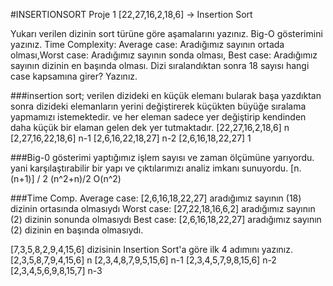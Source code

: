#INSERTIONSORT
Proje 1
[22,27,16,2,18,6] -> Insertion Sort

Yukarı verilen dizinin sort türüne göre aşamalarını yazınız.
Big-O gösterimini yazınız.
Time Complexity: Average case: Aradığımız sayının ortada olması,Worst case: Aradığımız sayının sonda olması, Best case: Aradığımız sayının dizinin en başında olması.
Dizi sıralandıktan sonra 18 sayısı hangi case kapsamına girer? Yazınız.

###insertion sort; verilen dizideki en küçük elemanı bularak başa yazdıktan sonra dizideki elemanların yerini değiştirerek küçükten büyüğe sıralama yapmamızı istemektedir. ve her eleman sadece yer değiştirip kendinden daha küçük bir elaman gelen dek yer tutmaktadır.
[22,27,16,2,18,6] n
[2,27,16,22,18,6] n-1
[2,6,16,22,18,27] n-2
[2,6,16,18,22,27] 1

###Big-0 gösterimi     yaptığımız işlem sayısı ve zaman ölçümüne yarıyordu. yani karşılaştırabilir bir yapı ve çıktılarımızı analiz imkanı sunuyordu.
[n.(n+1)] / 2
(n^2+n)/2
O(n^2)

###Time Comp.
Average case:  [2,6,16,18,22,27]       aradığımız sayının (18) dizinin ortasında olmasıydı
Worst case:    [27,22,18,16,6,2]       aradığımız sayının (2) dizinin sonunda olmasıydı
Best case:     [2,6,16,18,22,27]       aradığımız sayının (2) dizinin en başında olmasıydı.

[7,3,5,8,2,9,4,15,6] dizisinin Insertion Sort'a göre ilk 4 adımını yazınız.
[2,3,5,8,7,9,4,15,6] n
[2,3,4,8,7,9,5,15,6] n-1
[2,3,4,5,7,9,8,15,6] n-2
[2,3,4,5,6,9,8,15,7] n-3

